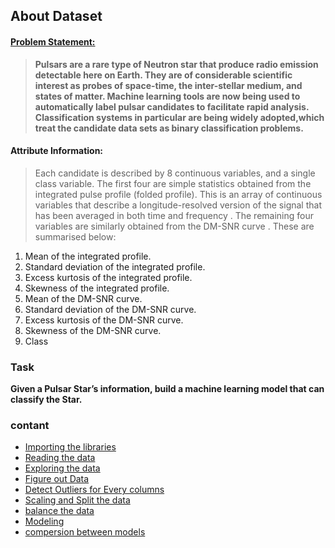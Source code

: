 ## About Dataset 
#### [Problem Statement:](https://www.kaggle.com/datasets/colearninglounge/predicting-pulsar-starintermediate)
> **Pulsars are a rare type of Neutron star that produce radio emission detectable here on Earth. They are of considerable scientific interest as probes of space-time, the inter-stellar medium, and states of matter. Machine learning tools are now being used to automatically label pulsar candidates to facilitate rapid analysis. Classification systems in particular are being widely adopted,which treat the candidate data sets as binary classification problems.**

#### Attribute Information:
> Each candidate is described by 8 continuous variables, and a single class variable. The first four are simple statistics obtained from the integrated pulse profile (folded profile). This is an array of continuous variables that describe a longitude-resolved version of the signal that has been averaged in both time and frequency . The remaining four variables are similarly obtained from the DM-SNR curve . These are summarised below:

1. Mean of the integrated profile.
2. Standard deviation of the integrated profile.
3. Excess kurtosis of the integrated profile.
4. Skewness of the integrated profile.
5. Mean of the DM-SNR curve.
6. Standard deviation of the DM-SNR curve.
7. Excess kurtosis of the DM-SNR curve.
8. Skewness of the DM-SNR curve.
9. Class

### Task
**Given a Pulsar Star’s information, build a machine learning model that can classify the Star.**

### contant
* [Importing the libraries](#importing-the-libraries)
* [Reading the data](#Reading-the-data)
* [Exploring the data](#Exploring-the-data)
* [Figure out Data](#Figure-out-Data)
* [Detect Outliers for Every columns](#Detect-Outliers-for-Every-columns)
* [Scaling and Split the data](#Scaling-and-Split-the-data)
* [balance the data](#balance-the-data)
* [Modeling](#Modeling)
* [compersion between models](#compersion-between-models)

